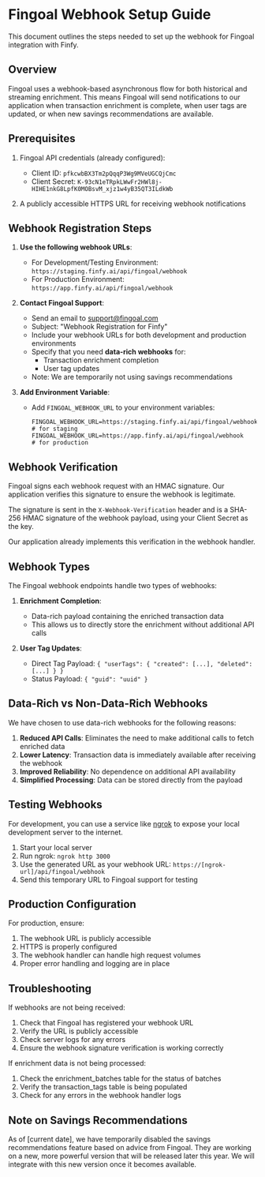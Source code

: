 # Fingoal Webhook Setup Guide

This document outlines the steps needed to set up the webhook for Fingoal integration with Finfy.

## Overview

Fingoal uses a webhook-based asynchronous flow for both historical and streaming enrichment. This means Fingoal will send notifications to our application when transaction enrichment is complete, when user tags are updated, or when new savings recommendations are available.

## Prerequisites

1. Fingoal API credentials (already configured):
   - Client ID: `pfkcwbBX3Tm2pQqqP3Wg9MVeUGCQjCmc`
   - Client Secret: `K-93cN1eTRpkLWwFr2HWl8j-HIHE1nkG8LpfK0MOBsvM_xjz1w4yB35QT3ILdkWb`

2. A publicly accessible HTTPS URL for receiving webhook notifications

## Webhook Registration Steps

1. **Use the following webhook URLs**:
   - For Development/Testing Environment: `https://staging.finfy.ai/api/fingoal/webhook`
   - For Production Environment: `https://app.finfy.ai/api/fingoal/webhook`

2. **Contact Fingoal Support**:
   - Send an email to support@fingoal.com
   - Subject: "Webhook Registration for Finfy"
   - Include your webhook URLs for both development and production environments
   - Specify that you need **data-rich webhooks** for:
     - Transaction enrichment completion
     - User tag updates
   - Note: We are temporarily not using savings recommendations
     
3. **Add Environment Variable**:
   - Add `FINGOAL_WEBHOOK_URL` to your environment variables:
     ```
     FINGOAL_WEBHOOK_URL=https://staging.finfy.ai/api/fingoal/webhook  # for staging
     FINGOAL_WEBHOOK_URL=https://app.finfy.ai/api/fingoal/webhook      # for production
     ```

## Webhook Verification

Fingoal signs each webhook request with an HMAC signature. Our application verifies this signature to ensure the webhook is legitimate.

The signature is sent in the `X-Webhook-Verification` header and is a SHA-256 HMAC signature of the webhook payload, using your Client Secret as the key.

Our application already implements this verification in the webhook handler.

## Webhook Types

The Fingoal webhook endpoints handle two types of webhooks:

1. **Enrichment Completion**:
   - Data-rich payload containing the enriched transaction data
   - This allows us to directly store the enrichment without additional API calls

2. **User Tag Updates**:
   - Direct Tag Payload: `{ "userTags": { "created": [...], "deleted": [...] } }`
   - Status Payload: `{ "guid": "uuid" }`

## Data-Rich vs Non-Data-Rich Webhooks

We have chosen to use data-rich webhooks for the following reasons:
1. **Reduced API Calls**: Eliminates the need to make additional calls to fetch enriched data
2. **Lower Latency**: Transaction data is immediately available after receiving the webhook
3. **Improved Reliability**: No dependence on additional API availability
4. **Simplified Processing**: Data can be stored directly from the payload

## Testing Webhooks

For development, you can use a service like [ngrok](https://ngrok.com/) to expose your local development server to the internet.

1. Start your local server
2. Run ngrok: `ngrok http 3000`
3. Use the generated URL as your webhook URL: `https://[ngrok-url]/api/fingoal/webhook`
4. Send this temporary URL to Fingoal support for testing

## Production Configuration

For production, ensure:

1. The webhook URL is publicly accessible
2. HTTPS is properly configured
3. The webhook handler can handle high request volumes
4. Proper error handling and logging are in place

## Troubleshooting

If webhooks are not being received:

1. Check that Fingoal has registered your webhook URL
2. Verify the URL is publicly accessible
3. Check server logs for any errors
4. Ensure the webhook signature verification is working correctly

If enrichment data is not being processed:

1. Check the enrichment_batches table for the status of batches
2. Verify the transaction_tags table is being populated
3. Check for any errors in the webhook handler logs

## Note on Savings Recommendations

As of [current date], we have temporarily disabled the savings recommendations feature based on advice from Fingoal. They are working on a new, more powerful version that will be released later this year. We will integrate with this new version once it becomes available. 